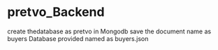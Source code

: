 # pretvo_Backend
create thedatabase as pretvo in Mongodb
save the document name as buyers
Database provided named as buyers.json
